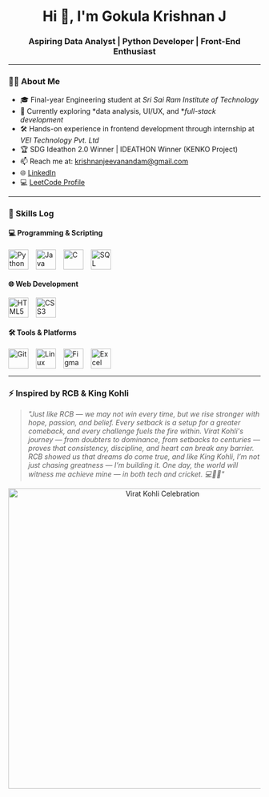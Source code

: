 <h1 align="center">Hi 👋, I'm Gokula Krishnan J</h1>
<h3 align="center">Aspiring Data Analyst | Python Developer | Front-End Enthusiast</h3>

---

### 🧑‍💼 About Me

- 🎓 Final-year Engineering student at *Sri Sai Ram Institute of Technology*
- 🌱 Currently exploring *data analysis, UI/UX, and **full-stack development*
- 🛠 Hands-on experience in frontend development through internship at *VEI Technology Pvt. Ltd*
- 🏆 SDG Ideathon 2.0 Winner | IDEATHON Winner (KENKO Project)
- 📫 Reach me at: [krishnanjeevanandam@gmail.com](mailto:krishnanjeevanandam@gmail.com)
- 🌐 [LinkedIn](https://www.linkedin.com/in/gokula-krishnan-jeevanandam-112b68227/)
- 💻 [LeetCode Profile](https://leetcode.com/u/Gokula-Krishnan04/)

---

### 🧠 Skills Log

#### 💻 Programming & Scripting

<div style="display: flex; flex-wrap: wrap; gap: 15px;">
  <img src="https://cdn.jsdelivr.net/gh/devicons/devicon/icons/python/python-original.svg" alt="Python" width="40" height="40"/> 
  <img src="https://cdn.jsdelivr.net/gh/devicons/devicon/icons/java/java-original.svg" alt="Java" width="40" height="40"/>
  <img src="https://cdn.jsdelivr.net/gh/devicons/devicon/icons/c/c-original.svg" alt="C" width="40" height="40"/>
  <img src="https://cdn.jsdelivr.net/gh/devicons/devicon/icons/mysql/mysql-original.svg" alt="SQL" width="40" height="40"/>
</div>

#### 🌐 Web Development

<div style="display: flex; flex-wrap: wrap; gap: 15px;">
  <img src="https://cdn.jsdelivr.net/gh/devicons/devicon/icons/html5/html5-original.svg" alt="HTML5" width="40" height="40"/>
  <img src="https://cdn.jsdelivr.net/gh/devicons/devicon/icons/css3/css3-original.svg" alt="CSS3" width="40" height="40"/>
</div>

#### 🛠 Tools & Platforms

<div style="display: flex; flex-wrap: wrap; gap: 15px;">
  <img src="https://cdn.jsdelivr.net/gh/devicons/devicon/icons/git/git-original.svg" alt="Git" width="40" height="40"/>
  <img src="https://cdn.jsdelivr.net/gh/devicons/devicon/icons/linux/linux-original.svg" alt="Linux" width="40" height="40"/>
  <img src="https://cdn.jsdelivr.net/gh/devicons/devicon/icons/figma/figma-original.svg" alt="Figma" width="40" height="40"/>
  <img src="https://i.pinimg.com/736x/19/92/91/1992917f382f70752f1327c6f10e0a7a.jpg" alt="Excel" width="40" height="40"/>
</div>


---


### ⚡ Inspired by RCB & King Kohli

> *"Just like RCB — we may not win every time, but we rise stronger with hope, passion, and belief. Every setback is a setup for a greater comeback, and every challenge fuels the fire within. Virat Kohli's journey — from doubters to dominance, from setbacks to centuries — proves that consistency, discipline, and heart can break any barrier. RCB showed us that dreams do come true, and like King Kohli, I’m not just chasing greatness — I’m building it. One day, the world will witness me achieve mine — in both tech and cricket. 💻🏏🔥"*

<p align="center">
  <img src="https://img1.hscicdn.com/image/upload/f_auto,t_ds_w_1280,q_80/lsci/db/PICTURES/CMS/401600/401666.jpg" alt="Virat Kohli Celebration" width="600px"/>
</p>
